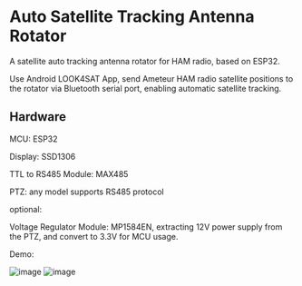 # Auto Satellite Tracking Antenna Rotator
A satellite auto tracking antenna rotator for HAM radio, based on ESP32. 

Use Android LOOK4SAT App, send Ameteur HAM radio satellite positions to the rotator via Bluetooth serial port, enabling automatic satellite tracking.

## Hardware
MCU: ESP32

Display: SSD1306

TTL to RS485 Module: MAX485

PTZ: any model supports RS485 protocol


optional:

Voltage Regulator Module: MP1584EN, extracting 12V power supply from the PTZ, and convert to 3.3V for MCU usage.


Demo:

![image](https://github.com/thedonalddon/Sat-Antenna-Rotator/assets/43942741/d9639b92-4860-4a61-b26a-5ff2877d7408)
![image](https://github.com/thedonalddon/Sat-Antenna-Rotator/assets/43942741/41296b9e-caf3-4814-81f1-4360dfb08afa)
